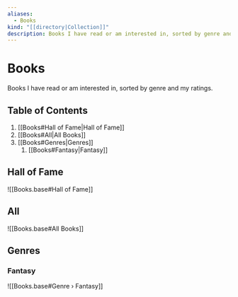 ```yaml
---
aliases:
  - Books
kind: "[[directory|Collection]]"
description: Books I have read or am interested in, sorted by genre and my ratings.
---
```

# Books
Books I have read or am interested in, sorted by genre and my ratings.

## Table of Contents
1. [[Books#Hall of Fame|Hall of Fame]]
2. [[Books#All|All Books]]
3. [[Books#Genres|Genres]]
	1. [[Books#Fantasy|Fantasy]]

## Hall of Fame
![[Books.base#Hall of Fame]]

## All
![[Books.base#All Books]]

## Genres

### Fantasy
![[Books.base#Genre › Fantasy]]
